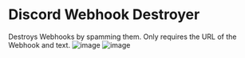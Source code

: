 # Discord Webhook Destroyer
 Destroys Webhooks by spamming them.
Only requires the URL of the Webhook and text.
![image](https://user-images.githubusercontent.com/40131823/177022002-577f56d4-3754-4d27-a5cc-191bd22c1a41.png)
![image](https://user-images.githubusercontent.com/40131823/177022004-e301bff0-b5cd-4d2c-8e17-670bee672f3f.png)
